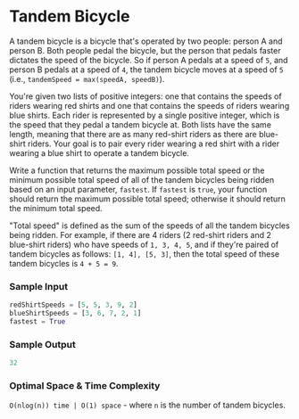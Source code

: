 # Tandem Bicycle

A tandem bicycle is a bicycle that's operated by two people: person A and person B. Both
people pedal the bicycle, but the person that pedals faster dictates the speed of the
bicycle. So if person A pedals at a speed of `5`, and person B pedals at a speed of `4`, the
tandem bicycle moves at a speed of `5` (i.e., `tandemSpeed = max(speedA, speedB)`).

You're given two lists of positive integers: one that contains the speeds of riders wearing
red shirts and one that contains the speeds of riders wearing blue shirts. Each rider is
represented by a single positive integer, which is the speed that they pedal a tandem bicycle
at. Both lists have the same length, meaning that there are as many red-shirt riders as there
are blue-shirt riders. Your goal is to pair every rider wearing a red shirt with a rider
wearing a blue shirt to operate a tandem bicycle.

Write a function that returns the maximum possible total speed or the minimum possible total
speed of all of the tandem bicycles being ridden based on an input parameter, `fastest`. If
`fastest` is `true`, your function should return the maximum possible total speed; otherwise
it should return the minimum total speed.

"Total speed" is defined as the sum of the speeds of all the tandem bicycles being ridden. For
example, if there are 4 riders (2 red-shirt riders and 2 blue-shirt riders) who have speeds of
`1, 3, 4, 5`, and if they're paired of tandem bicycles as follows: `[1, 4], [5, 3]`, then the
total speed of these tandem bicycles is `4 + 5 = 9`.

### Sample Input

```python
redShirtSpeeds = [5, 5, 3, 9, 2]
blueShirtSpeeds = [3, 6, 7, 2, 1]
fastest = True
```

### Sample Output

```python
32
```

### Optimal Space & Time Complexity

`O(nlog(n)) time | O(1) space` - where `n` is the number of tandem bicycles.
